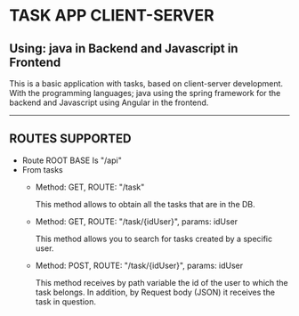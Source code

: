 
<h1>TASK APP CLIENT-SERVER</h1>
<h2>Using: java in Backend and Javascript in Frontend</h2>
<p>This is a basic application with tasks, based on client-server development. With the programming languages; java using the spring framework for the backend and Javascript using Angular in the frontend.</p>
<hr>

<h2>ROUTES SUPPORTED</h2>
<ul>
    <li>Route ROOT BASE Is "/api"</li>
    <li>From tasks</li>
        <ul>
            <li>
                Method: GET, ROUTE: "/task"
                <p>This method allows to obtain all the tasks that are in the DB.</p>
            </li>
            <li>
                Method: GET, ROUTE: "/task/{idUser}", params: idUser 
                <p> This method allows you to search for tasks created by a specific user. </p> 
            </li>
            <li>
                Method: POST, ROUTE: "/task/{idUser}", params: idUser
                <p>This method receives by path variable the id of the user to which the task belongs. In addition, by Request body (JSON) it receives the task in question. </p>
            </li>
        </ul>
</ul>

